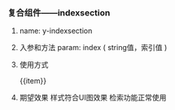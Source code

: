 ### 复合组件——indexsection

1. name: y-indexsection

2. 入参和方法
	  param:
	  	index ( string值，索引值 )
			
3. 使用方式
	<y-index-list>
	  <y-index-section index="A">
	    <y-cell v-for="item in items">
	      <div slot='title'>{{item}}</div>
	    </y-cell>
	  </y-index-section>
	</y-index-list>

4. 期望效果
	样式符合UI图效果
	检索功能正常使用


